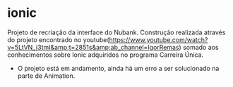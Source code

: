 # ionic
Projeto de recriação da interface do Nubank. Construção realizada através do projeto encontrado no youtube(https://www.youtube.com/watch?v=5LtVN_j3tmI&amp;t=2851s&amp;ab_channel=IgorRemas) somado aos conhecimentos sobre Ionic adquiridos no programa Carreira Única.
- O projeto está em andamento, ainda há um erro a ser solucionado na parte de Animation.
